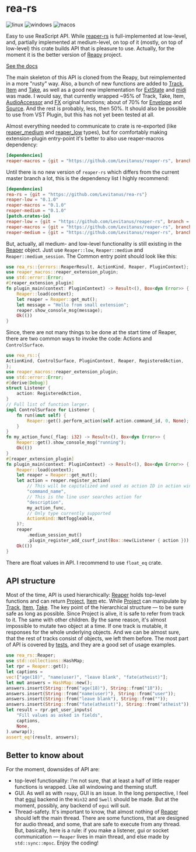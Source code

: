 # rea-rs

![linux](https://github.com/Levitanus/rea-rs/actions/workflows/build-linux.yml/badge.svg)
![windows](https://github.com/Levitanus/rea-rs/actions/workflows/build-windows.yml/badge.svg)
![macos](https://github.com/Levitanus/rea-rs/actions/workflows/build-macos.yml/badge.svg)

Easy to use ReaScript API.
While [reaper-rs](https://github.com/helgoboss/reaper-rs) is full-implemented at low-level, and, partially implemented at medium-level, on top of it (mostly, on top of low-level) this crate builds API that is pleasure to use. Actually, for the moment it is the better version of [Reapy](https://github.com/Levitanus/reapy-boost) project.

[See the docs](https://levitanus.github.io/rea-rs-doc/rea_rs/index.html)

The main skeleton of this API is cloned from the Reapy, but reimplemented in a more "rusty" way. Also, a bunch of new functions are added to [Track](https://levitanus.github.io/rea-rs-doc/rea_rs/track/struct.Track.html),
[Item](https://levitanus.github.io/rea-rs-doc/rea_rs/item/struct.Item.html) and [Take](https://levitanus.github.io/rea-rs-doc/rea_rs/take/struct.Take.html), as well as a good new implementation for [ExtState](https://levitanus.github.io/rea-rs-doc/rea_rs/ext_state/struct.ExtState.html) and [midi](https://levitanus.github.io/rea-rs-doc/rea_rs/midi/index.html) was made. I would say, that currently wrapped ~95% of Track, Take,
Item, [AudioAccessor](https://levitanus.github.io/rea-rs-doc/rea_rs/audio_accessor/struct.AudioAccessor.html) and [FX](https://levitanus.github.io/rea-rs-doc/rea_rs/fx/trait.FX.html) original functions; about of 70% for
[Envelope](https://levitanus.github.io/rea-rs-doc/rea_rs/envelope/struct.Envelope.html) and [Source](https://levitanus.github.io/rea-rs-doc/rea_rs/source/struct.Source.html). And the rest is probably, less, then 50%.
It should also be possible to use from VST Plugin, but this has not yet
been tested at all.

Almost everything needed to communicate to crate is re-exported (like [reaper_medium](https://levitanus.github.io/rea-rs-doc/reaper_medium/index.html) and [reaper_low](https://levitanus.github.io/rea-rs-doc/reaper_low/index.html) types), but for comfortably making extension-plugin entry-point it's better to also use reaper-macros dependency:

```toml
[dependencies]
reaper-macros = {git = "https://github.com/Levitanus/reaper-rs", branch = "stable_for_rea-rs"}
```

Until there is no new version of `reaper-rs` which differs from the current master branch a lot, this is the dependency list I highly recommend:

```toml
[dependencies]
rea-rs = {git = "https://github.com/Levitanus/rea-rs"}
reaper-low = "0.1.0"
reaper-macros = "0.1.0"
reaper-medium = "0.1.0"
[patch.crates-io]
reaper-low = {git = "https://github.com/Levitanus/reaper-rs", branch = "stable_for_rea-rs"}
reaper-macros = {git = "https://github.com/Levitanus/reaper-rs", branch = "stable_for_rea-rs"}
reaper-medium = {git = "https://github.com/Levitanus/reaper-rs", branch = "stable_for_rea-rs"}
```

But, actually, all medium- and low-level functionality is still existing in the [Reaper](https://levitanus.github.io/rea-rs-doc/rea_rs/reaper/struct.Reaper.html) object. Just use `Reaper::low`, `Reaper::medium` and `Reaper::medium_session`. The Common entry point should look like this:

```rust
use rea_rs::{errors::ReaperResult, ActionKind, Reaper, PluginContext};
use reaper_macros::reaper_extension_plugin;
use std::error::Error;
#[reaper_extension_plugin]
fn plugin_main(context: PluginContext) -> Result<(), Box<dyn Error>> {
    Reaper::load(context);
    let reaper = Reaper::get_mut();
    let message = "Hello from small extension";
    reaper.show_console_msg(message);
    Ok(())
}
```

Since, there are not many things to be done at the start time of Reaper, there are two common ways to invoke the code: Actions and `ControlSurface`.

```rust
use rea_rs::{
ActionKind, ControlSurface, PluginContext, Reaper, RegisteredAction,
};
use reaper_macros::reaper_extension_plugin;
use std::error::Error;
#[derive(Debug)]
struct Listener {
    action: RegisteredAction,
}
// Full list of function larger.
impl ControlSurface for Listener {
    fn run(&mut self) {
        Reaper::get().perform_action(self.action.command_id, 0, None);
    }
}
fn my_action_func(_flag: i32) -> Result<(), Box<dyn Error>> {
    Reaper::get().show_console_msg("running");
    Ok(())
}
#[reaper_extension_plugin]
fn plugin_main(context: PluginContext) -> Result<(), Box<dyn Error>> {
    Reaper::load(context);
    let reaper = Reaper::get_mut();
    let action = reaper.register_action(
        // This will be capitalized and used as action ID in action window
        "command_name",
        // This is the line user searches action for
        "description",
        my_action_func,
        // Only type currently supported
        ActionKind::NotToggleable,
    )?;
    reaper
        .medium_session_mut()
        .plugin_register_add_csurf_inst(Box::new(Listener { action })).unwrap();
    Ok(())
}
```

There are float values in API. I recommend to use `float_eq` crate.

## API structure

Most of the time, API is used hierarchically: [Reaper](https://levitanus.github.io/rea-rs-doc/rea_rs/reaper/struct.Reaper.html) holds top-level functions and can return [Project](https://levitanus.github.io/rea-rs-doc/rea_rs/project/struct.Project.html), [Item](https://levitanus.github.io/rea-rs-doc/rea_rs/item/struct.Item.html) etc. While [Project](https://levitanus.github.io/rea-rs-doc/rea_rs/project/struct.Project.html) can manipulate by [Track](https://levitanus.github.io/rea-rs-doc/rea_rs/track/struct.Track.html), [Item](https://levitanus.github.io/rea-rs-doc/rea_rs/item/struct.Item.html), [Take](https://levitanus.github.io/rea-rs-doc/rea_rs/take/struct.Take.html). The key point of the hierarchical structure — to be sure safe as long as possible. Since Project is alive, it is safe to refer from track to it. The same with other children. By the same reason, it's almost impossible to mutate two object at a time. If one track is mutable, it responses for the whole underlying objects. And we can be almost sure, that the rest of tracks consist of objects, we left them before. The most part of API is covered by [tests](https://github.com/Levitanus/rea-rs/blob/main/test/test/src/tests.rs), and they are a good set of usage examples.

```rust
use rea_rs::Reaper;
use std::collections::HashMap;
let rpr = Reaper::get();
let captions =
vec!["age(18)", "name(user)", "leave blank", "fate(atheist)"];
let mut answers = HashMap::new();
answers.insert(String::from("age(18)"), String::from("18"));
answers.insert(String::from("name(user)"), String::from("user"));
answers.insert(String::from("leave blank"), String::from(""));
answers.insert(String::from("fate(atheist)"), String::from("atheist"));
let result = rpr.get_user_inputs(
    "Fill values as asked in fields",
    captions,
    None,
).unwrap();
assert_eq!(result, answers);
```

## Better to know about

For the moment, downsides of API are:

- top-level functionality: I'm not sure, that at least a half of little
  reaper functions is wrapped. Like all windowing and theming stuff.
- GUI. As well as with `reapy`, GUI is an issue. In the long perspective, I
  feel that [egui](https://github.com/emilk/egui) backend in the `Win32`
  and `Swell` should be made. But at the moment, possibly, any backend of
  `egui` will suit.
- Thread-safety. It's important to know, that almost nothing of [Reaper](https://levitanus.github.io/rea-rs-doc/rea_rs/reaper/struct.Reaper.html)
  should left the main thread. There are some functions, that are designed
  for audio thread, and some, that are safe to execute from any thread.
  But, basically, here is a rule: if you make a listener, gui or socket
  communication — `Reaper` lives in main thread, and else made by
  `std::sync::mpsc`.
Enjoy the coding!
